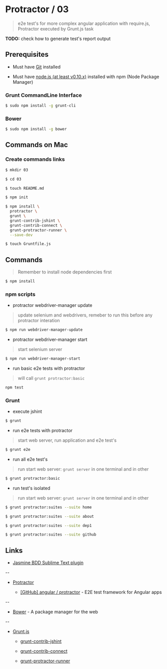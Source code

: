 # Protractor / 03

> e2e test's for more complex angular application with require.js, Protractor executed by Grunt.js task

**TODO:** check how to generate test's report output


## Prerequisites

* Must have [Git](http://git-scm.com/) installed

* Must have [node.js (at least v0.10.x)](http://nodejs.org/) installed with npm (Node Package Manager)

### Grunt CommandLine Interface

```bash
$ sudo npm install -g grunt-cli
```

### Bower

```bash
$ sudo npm install -g bower
```


## Commands on Mac

### Create commands links

```bash
$ mkdir 03

$ cd 03

$ touch README.md

$ npm init

$ npm install \
  protractor \
  grunt \
  grunt-contrib-jshint \
  grunt-contrib-connect \
  grunt-protractor-runner \
  --save-dev

$ touch Gruntfile.js
```

## Commands

> Remember to install node dependencies first

```bash
$ npm install
```

### npm scripts

* protractor webdriver-manager update

> update selenium and webdrivers, remeber to run this before any protractor interation

```bash
$ npm run webdriver-manager-update
```

* protractor webdriver-manager start

> start selenium server

```bash
$ npm run webdriver-manager-start
```

* run basic e2e tests with protractor 

> will call `grunt protractor:basic`

```bash
npm test
```

### Grunt

* execute jshint

```bash
$ grunt
```

* run e2e tests with protractor

> start web server, run application and e2e test's

```bash
$ grunt e2e
```

  * run all e2e test's

> run start web server: `grunt server` in one terminal and in other

```bash
$ grunt protractor:basic
```

  * run test's isolated

> run start web server: `grunt server` in one terminal and in other

```bash
$ grunt protractor:suites --suite home

$ grunt protractor:suites --suite about

$ grunt protractor:suites --suite dep1

$ grunt protractor:suites --suite github
```


## Links

* [Jasmine BDD Sublime Text plugin](https://sublime.wbond.net/packages/Jasmine%20BDD)

--

* [Protractor](https://angular.github.io/protractor/)

  * [[GitHub] angular / protractor](https://github.com/angular/protractor) - E2E test framework for Angular apps

--

* [Bower](http://bower.io/) - A package manager for the web

--

* [Grunt.js](http://gruntjs.com/)

  * [grunt-contrib-jshint](https://github.com/gruntjs/grunt-contrib-jshint)

  * [grunt-contrib-connect](https://github.com/gruntjs/grunt-contrib-connect)

  * [grunt-protractor-runner](https://github.com/teerapap/grunt-protractor-runner)

